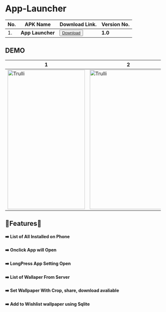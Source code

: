 # App-Launcher



|  No. | APK Name  | Download Link.  | Version No.|
| ------------ | ------------ | ------------ |------------|
|   1.     | **App Launcher** |  <button>[Download](https://github.com/Dinesh2510/App-Launcher/raw/master/app-debug.apk) </button> | **1.0** |


## DEMO

1 | 2
------------ | -------------
<img src="https://user-images.githubusercontent.com/46309253/120959905-75208300-c778-11eb-9d87-3976535a0c6a.png" alt="Trulli" width="250" height="450"> | <img src="https://user-images.githubusercontent.com/46309253/120959906-7651b000-c778-11eb-86ca-bf5d42469957.png" alt="Trulli" width="250" height="450">

## 🎉Features🎉

#### ➡️ List of All Installed on Phone
#### ➡️ Onclick App will Open
#### ➡️ LongPress App Setting Open
#### ➡️ List of Wallaper From Server
#### ➡️ Set Wallpaper With Crop, share, download avaliable
#### ➡️ Add to Wishlist wallpaper using Sqlite
